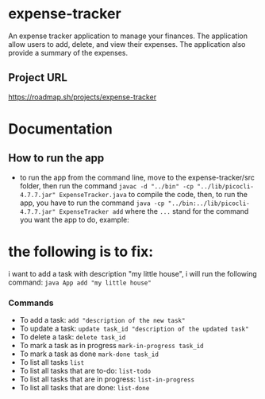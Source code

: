 # expense-tracker
An expense tracker application to manage your finances. The application allow users to add, delete, and view their expenses. The application also provide a summary of the expenses.

## Project URL
https://roadmap.sh/projects/expense-tracker

# Documentation

## How to run the app
- to run the app from the command line, move to the expense-tracker/src folder, then run the command `javac -d "../bin" -cp "../lib/picocli-4.7.7.jar" ExpenseTracker.java` to compile the code, then, to run the app, you have to run the command `java -cp "../bin:../lib/picocli-4.7.7.jar" ExpenseTracker add` where the `...` stand for the command you want the app to do, example:

# the following is to fix:

i want to add a task with description "my little house", i will run the following command: `java App add "my little house"`
### Commands
- To add a task: `add "description of the new task"`
- To update a task: `update task_id "description of the updated task"`
- To delete a task: `delete task_id`
- To mark a task as in progress `mark-in-progress task_id`
- To mark a task as done `mark-done task_id`
- To list all tasks `list`
- To list all tasks that are to-do: `list-todo`
- To list all tasks that are in progress: `list-in-progress`
- To list all tasks that are done: `list-done`